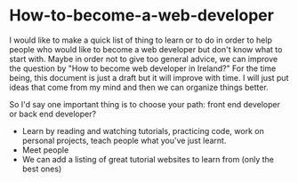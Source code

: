 # How-to-become-a-web-developer
I would like to make a quick list of thing to learn or to do in order to help people who would like to become a web developer but don't know what to start with. Maybe in order not to give too general advice, we can improve the question by "How to become web developer in Ireland?"
For the time being, this document is just a draft but it will improve with time. 
I will just put ideas that come from my mind and then we can organize things better. 

So I'd say one important thing is to choose your path: front end developer or back end developer?

- Learn by reading and watching tutorials, practicing code, work on personal projects, teach people what you've just learnt.
- Meet people
- We can add a listing of great tutorial websites to learn from (only the best ones)
